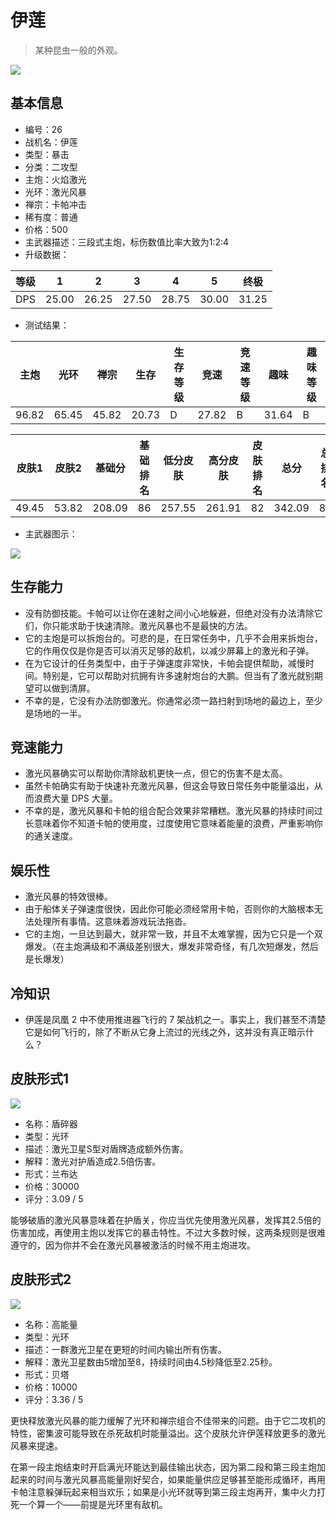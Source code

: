 # 伊莲

> 某种昆虫一般的外观。

<img src="/ships/ship_26.png" style={{zoom:1}}/>

## 基本信息

- 编号：26
- 战机名：伊莲
- 类型：暴击
- 分类：二攻型
- 主炮：火焰激光
- 光环：激光风暴
- 禅宗：卡帕冲击
- 稀有度：普通
- 价格：500
- 主武器描述：三段式主炮，标伤数值比率大致为1:2:4
- 升级数据：

| 等级 | 1 | 2 | 3 | 4 | 5 | 终极 |
|--|--|--|--|--|--|--|
| DPS | 25.00 | 26.25 | 27.50 | 28.75 | 30.00 | 31.25 |

- 测试结果：

| 主炮 | 光环 | 禅宗 | 生存 | 生存等级 | 竞速 | 竞速等级 | 趣味 | 趣味等级 |
|--|--|--|--|--|--|--|--|--|
| 96.82 | 65.45 | 45.82 | 20.73 | D | 27.82 | B | 31.64 | B |

| 皮肤1 | 皮肤2 | 基础分 | 基础排名 | 低分皮肤 | 高分皮肤 | 皮肤排名 | 总分 | 总排名 |
|--|--|--|--|--|--|--|--|--|
| 49.45 | 53.82 | 208.09 | 86 | 257.55 | 261.91 | 82 | 342.09 | 82 |

- 主武器图示：

<img src="/illustration/main_26.gif" style={{zoom:1}}/>

## 生存能力

- 没有防御技能。卡帕可以让你在速射之间小心地躲避，但绝对没有办法清除它们，你只能求助于快速清除。激光风暴也不是最快的方法。
- 它的主炮是可以拆炮台的。可悲的是，在日常任务中，几乎不会用来拆炮台，它的作用仅仅是你是否可以消灭足够的敌机，以减少屏幕上的激光和子弹。
- 在为它设计的任务类型中，由于子弹速度非常快，卡帕会提供帮助，减慢时间。特别是，它可以帮助对抗拥有许多速射炮台的大鹏。但当有了激光就别期望可以做到清屏。
- 不幸的是，它没有办法防御激光。你通常必须一路扫射到场地的最边上，至少是场地的一半。

## 竞速能力

- 激光风暴确实可以帮助你清除敌机更快一点，但它的伤害不是太高。
- 虽然卡帕确实有助于快速补充激光风暴，但这会导致日常任务中能量溢出，从而浪费大量 DPS 大量。
- 不幸的是，激光风暴和卡帕的组合配合效果非常糟糕。激光风暴的持续时间过长意味着你不知道卡帕的使用度，过度使用它意味着能量的浪费，严重影响你的通关速度。

## 娱乐性

- 激光风暴的特效很棒。
- 由于船体关子弹速度很快，因此你可能必须经常用卡帕，否则你的大脑根本无法处理所有事情。这意味着游戏玩法拖沓。
- 它的主炮，一旦达到最大，就非常一致，并且不太难掌握，因为它只是一个双爆发。（在主炮满级和不满级差别很大，爆发非常奇怪，有几次短爆发，然后是长爆发）

## 冷知识

- 伊莲是凤凰 2 中不使用推进器飞行的 7 架战机之一。事实上，我们甚至不清楚它是如何飞行的，除了不断从它身上流过的光线之外，这并没有真正暗示什么？

## 皮肤形式1

<img src="/ships/ship_26_apex_1.png" style={{zoom:1}}/>

- 名称：盾碎器
- 类型：光环
- 描述：激光卫星S型对盾牌造成额外伤害。
- 解释：激光对护盾造成2.5倍伤害。
- 形式：兰布达
- 价格：30000
- 评分：3.09 / 5

能够破盾的激光风暴意味着在护盾关，你应当优先使用激光风暴，发挥其2.5倍的伤害加成，再使用主炮以发挥它的暴击特性。不过大多数时候，这两条规则是很难遵守的，因为你并不会在激光风暴被激活的时候不用主炮进攻。

## 皮肤形式2

<img src="/ships/ship_26_apex_2.png" style={{zoom:1}}/>

- 名称：高能量
- 类型：光环
- 描述：一群激光卫星在更短的时间内输出所有伤害。
- 解释：激光卫星数由5增加至8，持续时间由4.5秒降低至2.25秒。
- 形式：贝塔
- 价格：10000
- 评分：3.36 / 5

更快释放激光风暴的能力缓解了光环和禅宗组合不佳带来的问题。由于它二攻机的特性，密集波可能导致在杀死敌机时能量溢出。这个皮肤允许伊莲释放更多的激光风暴来提速。

在第一段主炮结束时开启满光环能达到最佳输出状态，因为第二段和第三段主炮加起来的时间与激光风暴高能量刚好契合，如果能量供应足够甚至能形成循环，再用卡帕注意躲弹玩起来相当欢乐；如果是小光环就等到第三段主炮再开，集中火力打死一个算一个——前提是光环里有敌机。
